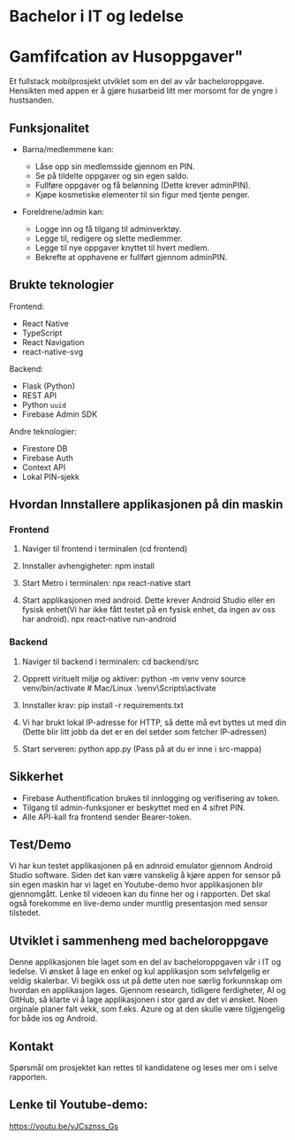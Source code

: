 # Bachelor i IT og ledelse
# Gamfifcation av Husoppgaver"

Et fullstack mobilprosjekt utviklet som en del av vår bacheloroppgave. Hensikten med appen er å gjøre husarbeid litt mer morsomt for de yngre i hustsanden.

## Funksjonalitet

- Barna/medlemmene kan:
  - Låse opp sin medlemsside gjennom en PIN.
  - Se på tildelte oppgaver og sin egen saldo.
  - Fullføre oppgaver og få belønning (Dette krever adminPIN).
  - Kjøpe kosmetiske elementer til sin figur med tjente penger.

- Foreldrene/admin kan:
  - Logge inn og få tilgang til adminverktøy.
  - Legge til, redigere og slette medlemmer.
  - Legge til nye oppgaver knyttet til hvert medlem.
  - Bekrefte at opphavene er fullført gjennom adminPIN.


## Brukte teknologier

Frontend:
- React Native
- TypeScript
- React Navigation
- react-native-svg

Backend:
- Flask (Python)
- REST API
- Python `uuid`
- Firebase Admin SDK

Andre teknologier:
- Firestore DB
- Firebase Auth
- Context API
- Lokal PIN-sjekk


## Hvordan Innstallere applikasjonen på din maskin

### Frontend
1. Naviger til frontend i terminalen (cd frontend)
2. Innstaller avhengigheter: 
   npm install

3. Start Metro i terminalen:
   npx react-native start

4. Start applikasjonen med android. Dette krever Android Studio eller en fysisk enhet(Vi har ikke fått testet på en fysisk enhet, da ingen av oss har android).
   npx react-native run-android

### Backend
1. Naviger til backend i terminalen:
   cd backend/src

2. Opprett virituelt miljø og aktiver:
   python -m venv venv
   source venv/bin/activate # Mac/Linux
   .\venv\Scripts\activate

3. Innstaller krav:
   pip install -r requirements.txt

4. Vi har brukt lokal IP-adresse for HTTP, så dette må evt byttes ut med din (Dette blir litt jobb da det er en del setder som fetcher IP-adressen)

4. Start serveren:
   python app.py (Pass på at du er inne i src-mappa)


## Sikkerhet
- Firebase Authentification brukes til innlogging og verifisering av token.
- Tilgang til admin-funksjoner er beskyttet med en 4 sifret PIN.
- Alle API-kall fra frontend sender Bearer-token.

## Test/Demo
Vi har kun testet applikasjonen på en adnroid emulator gjennom Android Studio software.
Siden det kan være vanskelig å kjøre appen for sensor på sin egen maskin har vi laget
en Youtube-demo hvor applikasjonen blir gjennomgått. Lenke til videoen kan du finne her og i rapporten. Det skal også forekomme en live-demo
under muntlig presentasjon med sensor tilstedet.

## Utviklet i sammenheng med bacheloroppgave
Denne applikasjonen ble laget som en del av bacheloroppgaven vår i IT og ledelse.
Vi ønsket å lage en enkel og kul applikasjon som selvfølgelig er veldig skalerbar.
Vi begikk oss ut på dette uten noe særlig forkunnskap om hvordan en applikasjon lages.
Gjennom research, tidligere ferdigheter, AI og GitHub, så klarte vi å lage applikasjonen
i stor gard av det vi ønsket. Noen orginale planer falt vekk, som f.eks. Azure og at
den skulle være tilgjengelig for både ios og Android.

## Kontakt 
Spørsmål om prosjektet kan rettes til kandidatene og leses mer om i selve rapporten.


## Lenke til Youtube-demo:
https://youtu.be/vJCsznss_Gs
